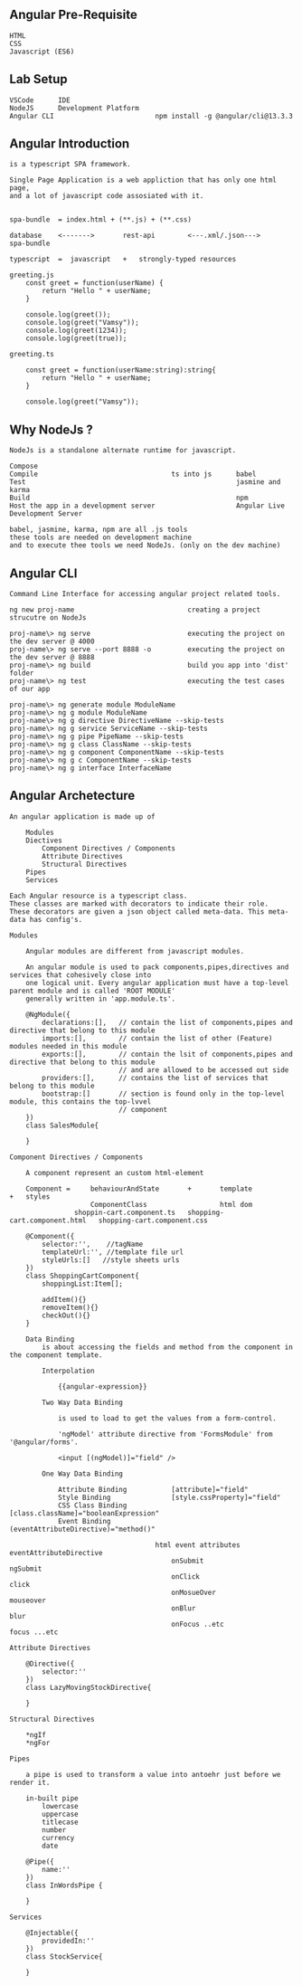 Angular Pre-Requisite
--------------------------------

    HTML
    CSS
    Javascript (ES6)

Lab Setup
---------------------------------

    VSCode      IDE
    NodeJS      Development Platform
    Angular CLI                         npm install -g @angular/cli@13.3.3

Angular  Introduction
------------------------------------------------------------------

    is a typescript SPA framework.

    Single Page Application is a web appliction that has only one html page,
    and a lot of javascript code assosiated with it.
    

    spa-bundle  = index.html + (**.js) + (**.css)

    database    <------->       rest-api        <---.xml/.json--->      spa-bundle

    typescript  =  javascript   +   strongly-typed resources

    greeting.js
        const greet = function(userName) {
            return "Hello " + userName;
        }

        console.log(greet());
        console.log(greet("Vamsy"));
        console.log(greet(1234));
        console.log(greet(true));
        
    greeting.ts

        const greet = function(userName:string):string{
            return "Hello " + userName;
        }

        console.log(greet("Vamsy"));
        
Why NodeJs ?
------------------------------------------------------------------

    NodeJs is a standalone alternate runtime for javascript.

    Compose
    Compile                                 ts into js      babel
    Test                                                    jasmine and karma
    Build                                                   npm
    Host the app in a development server                    Angular Live Development Server

    babel, jasmine, karma, npm are all .js tools
    these tools are needed on development machine
    and to execute thee tools we need NodeJs. (only on the dev machine)

Angular CLI
------------------------------------------------------------------

    Command Line Interface for accessing angular project related tools.

    ng new proj-name                            creating a project strucutre on NodeJs

    proj-name\> ng serve                        executing the project on the dev server @ 4000
    proj-name\> ng serve --port 8888 -o         executing the project on the dev server @ 8888
    proj-name\> ng build                        build you app into 'dist' folder
    proj-name\> ng test                         executing the test cases of our app

    proj-name\> ng generate module ModuleName
    proj-name\> ng g module ModuleName
    proj-name\> ng g directive DirectiveName --skip-tests
    proj-name\> ng g service ServiceName --skip-tests
    proj-name\> ng g pipe PipeName --skip-tests
    proj-name\> ng g class ClassName --skip-tests
    proj-name\> ng g component ComponentName --skip-tests
    proj-name\> ng g c ComponentName --skip-tests
    proj-name\> ng g interface InterfaceName

Angular Archetecture
------------------------------------------------------------------

    An angular application is made up of

        Modules
        Diectives
            Component Directives / Components
            Attribute Directives
            Structural Directives
        Pipes
        Services

    Each Angular resource is a typescript class.
    These classes are marked with decorators to indicate their role.
    These decorators are given a json object called meta-data. This meta-data has config's.

    Modules

        Angular modules are different from javascript modules.

        An angular module is used to pack components,pipes,directives and services that cohesively close into
        one logical unit. Every angular application must have a top-level parent module and is called 'ROOT MODULE'
        generally written in 'app.module.ts'.

        @NgModule({
            declarations:[],   // contain the list of components,pipes and directive that belong to this module
            imports:[],        // contain the list of other (Feature) modules needed in this module
            exports:[],        // contain the lsit of components,pipes and directive that belong to this module 
                               // and are allowed to be accessed out side
            providers:[],      // contains the list of services that belong to this module 
            bootstrap:[]       // section is found only in the top-level module, this contains the top-lvvel
                               // component 
        })
        class SalesModule{

        }

    Component Directives / Components

        A component represent an custom html-element

        Component =     behaviourAndState       +       template                +   styles
                        ComponentClass                  html dom      
                    shoppin-cart.component.ts   shopping-cart.component.html   shopping-cart.component.css 

        @Component({
            selector:'',    //tagName 
            templateUrl:'', //template file url
            styleUrls:[]   //style sheets urls     
        })
        class ShoppingCartComponent{
            shoppingList:Item[];

            addItem(){}
            removeItem(){}
            checkOut(){}
        }

        Data Binding
            is about accessing the fields and method from the component in the component template.

            Interpolation

                {{angular-expression}}

            Two Way Data Binding
                
                is used to load to get the values from a form-control.

                'ngModel' attribute directive from 'FormsModule' from '@angular/forms'.

                <input [(ngModel)]="field" />

            One Way Data Binding

                Attribute Binding           [attribute]="field"
                Style Binding               [style.cssProperty]="field"
                CSS Class Binding           [class.className]="booleanExpression"
                Event Binding               (eventAttributeDirective)="method()"

                                        html event attributes               eventAttributeDirective
                                            onSubmit                                ngSubmit
                                            onClick                                 click
                                            onMosueOver                             mouseover
                                            onBlur                                  blur
                                            onFocus ..etc                           focus ...etc

    Attribute Directives

        @Directive({
            selector:''
        })
        class LazyMovingStockDirective{

        }

    Structural Directives

        *ngIf
        *ngFor

    Pipes

        a pipe is used to transform a value into antoehr just before we render it.

        in-built pipe
            lowercase
            uppercase
            titlecase
            number
            currency 
            date

        @Pipe({
            name:''
        })
        class InWordsPipe {

        }

    Services

        @Injectable({
            providedIn:''
        })
        class StockService{

        }